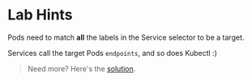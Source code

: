 # Lab Hints

Pods need to match **all** the labels in the Service selector to be a target.

Services call the target Pods `endpoints`, and so does Kubectl :)

> Need more? Here's the [solution](solution.md).